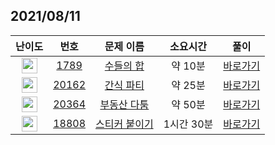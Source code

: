 ## 2021/08/11
| 난이도 | 번호 | 문제 이름 | 소요시간 | 풀이 
|:------:|:----:|:---------:|:------:|:------:|
| <img height="25px" width="25px" src="https://static.solved.ac/tier_small/6.svg"/> | [1789](https://www.acmicpc.net/problem/1789) | [수들의 합](https://www.acmicpc.net/problem/1789) | 약 10분 | [바로가기](https://github.com/MinsangKong/DailyProblem/blob/main/08-11/1.py)| 
| <img height="25px" width="25px" src="https://static.solved.ac/tier_small/9.svg"/> | [20162](https://www.acmicpc.net/problem/20162) | [간식 파티](https://www.acmicpc.net/problem/20162) | 약 25분 | [바로가기](https://github.com/MinsangKong/DailyProblem/blob/main/08-11/2.py)|
| <img height="25px" width="25px" src="https://static.solved.ac/tier_small/9.svg"/> | [20364](https://www.acmicpc.net/problem/20364) | [부동산 다툼](https://www.acmicpc.net/problem/20364) | 약 50분 | [바로가기](https://github.com/MinsangKong/DailyProblem/blob/main/08-11/3.py)| 
| <img height="25px" width="25px" src="https://static.solved.ac/tier_small/13.svg"/> | [18808](https://www.acmicpc.net/problem/18808) | [스티커 붙이기](https://www.acmicpc.net/problem/18808) | 1시간 30분 | [바로가기](https://github.com/MinsangKong/DailyProblem/blob/main/08-11/4-1.py)|